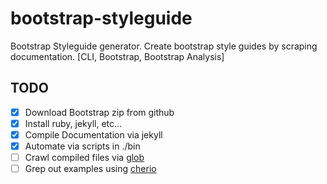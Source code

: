 # bootstrap-styleguide
Bootstrap Styleguide generator. Create bootstrap style guides by scraping documentation. [CLI, Bootstrap, Bootstrap Analysis]

## TODO

- [x] Download Bootstrap zip from github
- [x] Install ruby, jekyll, etc...
- [x] Compile Documentation via jekyll
- [x] Automate via scripts in ./bin
- [ ] Crawl compiled files via [glob](https://www.npmjs.com/package/glob)
- [ ] Grep out examples using [cherio](https://www.npmjs.com/package/cherio)
